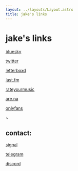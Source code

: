 ```yaml
---
layout: ../layouts/Layout.astro
title: jake's links
---
```


<!-- Markdown Preview - https://dillinger.io/ -->

# jake's links

[bluesky](https://bsky.app/profile/jake4k.com)

[twitter](https://x.com/jake2160p)

[letterboxd](https://letterboxd.com/jake4k/)

[last.fm](https://www.last.fm/user/jake4k)

[rateyourmusic](https://rateyourmusic.com/~jake4k)

[are.na](https://www.are.na/jake-4k/channels)

[onlyfans](/onlyfans)

~

## contact:

[signal](https://signal.me/#eu/sh6qaiJZ4SooznTdf4jaspiiIH16pMtUn2Cs2heVEkYlgxs1ImdN67rEs-cK-0Mf)

[telegram](https://t.me/jake2160p)

[discord](https://discord.com/users/240358196370210816)
